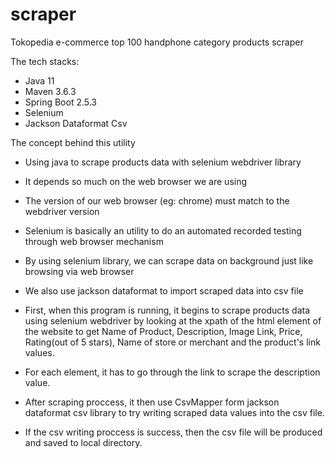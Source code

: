 # scraper
Tokopedia e-commerce top 100 handphone category products scraper

The tech stacks:
- Java 11
- Maven 3.6.3
- Spring Boot 2.5.3
- Selenium
- Jackson Dataformat Csv

The concept behind this utility
- Using java to scrape products data with selenium webdriver library
- It depends so much on the web browser we are using
- The version of our web browser (eg: chrome) must match to the webdriver version
- Selenium is basically an utility to do an automated recorded testing through web browser mechanism
- By using selenium library, we can scrape data on background just like browsing via web browser
- We also use jackson dataformat to import scraped data into csv file

- First, when this program is running, it begins to scrape products data using selenium webdriver by looking at the xpath of the html element of the website to get Name of Product, Description, Image Link, Price, Rating(out of 5 stars), Name of store or merchant and the product's link values.
- For each element, it has to go through the link to scrape the description value.
- After scraping proccess, it then use CsvMapper form jackson dataformat csv library to try writing scraped data values into the csv file.
- If the csv writing proccess is success, then the csv file will be produced and saved to local directory.

